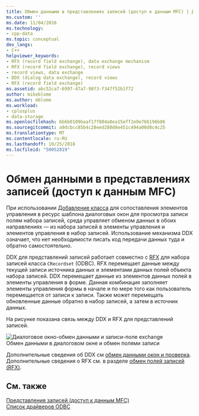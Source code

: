 ```yaml
---
title: Обмен данными в представлениях записей (доступ к данным MFC) | Документация Майкрософт
ms.custom: ''
ms.date: 11/04/2016
ms.technology:
- cpp-data
ms.topic: conceptual
dev_langs:
- C++
helpviewer_keywords:
- RFX (record field exchange), data exchange mechanism
- RFX (record field exchange), record views
- record views, data exchange
- DDX (dialog data exchange), record views
- RFX (record field exchange)
ms.assetid: abc52ca7-6997-47a7-98f3-f347f52b1f72
author: mikeblome
ms.author: mblome
ms.workload:
- cplusplus
- data-storage
ms.openlocfilehash: 6b6b0109baaf17f804a0ea15eff2e9e766196b86
ms.sourcegitcommit: a9dcbcc85b4c28eed280d8e451c494a00d8c4c25
ms.translationtype: MT
ms.contentlocale: ru-RU
ms.lasthandoff: 10/25/2018
ms.locfileid: "50052819"
---
```

# <a name="data-exchange-for-record-views---mfc-data-access"></a>Обмен данными в представлениях записей (доступ к данным MFC)

При использовании [Добавление класса](../mfc/reference/adding-an-mfc-odbc-consumer.md) для сопоставления элементов управления в ресурс шаблона диалоговых окон для просмотра записи полям набора записей, среда управляет обменом данных в обоих направлениях — из набора записей в элементы управления и элементов управления в набор записей. Использование механизма DDX означает, что нет необходимости писать код передачи данных туда и обратно самостоятельно.

DDX для представлений записей работает совместно с [RFX](../data/odbc/record-field-exchange-rfx.md) для набора записей класса `CRecordset` (ODBC).  RFX перемещает данные между текущей записи источника данных и элементами данных полей объекта набора записей. DDX перемещает данные из элементов данных полей в элементы управления в форме. Данная комбинация заполняет элементы управления формы в начале и по мере того как пользователь перемещается от записи к записи. Также может перемещать обновленные данные обратно в набор записей, а затем в источник данных.

На рисунке показана связь между DDX и RFX для представлений записей.

![Диалоговое окно&#45;обмен данными и записи&#45;поле exchange](../data/media/vc37xt1.gif "vc37xt1")<br/>
Обмен данными в диалоговом окне и обмен полями записи

Дополнительные сведения об DDX см [обмен данными окон и проверка](../mfc/dialog-data-exchange-and-validation.md). Дополнительные сведения о RFX см. в разделе [обмен полей записей (RFX)](../data/odbc/record-field-exchange-rfx.md).

## <a name="see-also"></a>См. также

[Представления записей (доступ к данным MFC)](../data/record-views-mfc-data-access.md)<br/>
[Список драйверов ODBC](../data/odbc/odbc-driver-list.md)